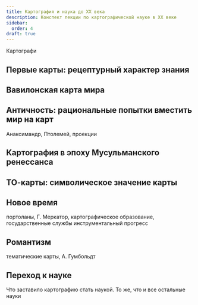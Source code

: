 ```yaml
---
title: Картография и наука до ХХ века
description: Конспект лекции по картографической науке в ХХ веке
sidebar:
  order: 4
draft: true
---
```


Картографи

## Первые карты: рецептурный характер знания

## Вавилонская карта мира

## Античность: рациональные попытки вместить мир на карт

Анаксимандр, Птолемей, проекции

## Картография в эпоху Мусульманского ренессанса

## ТО-карты: символическое значение карты

## Новое время

портоланы, Г. Меркатор, картографическое образование, государственные службы инструментальный прогресс

## Романтизм

тематические карты, А. Гумбольдт

## Переход к науке

Что заставило картографию стать наукой. То же, что и все остальные науки
